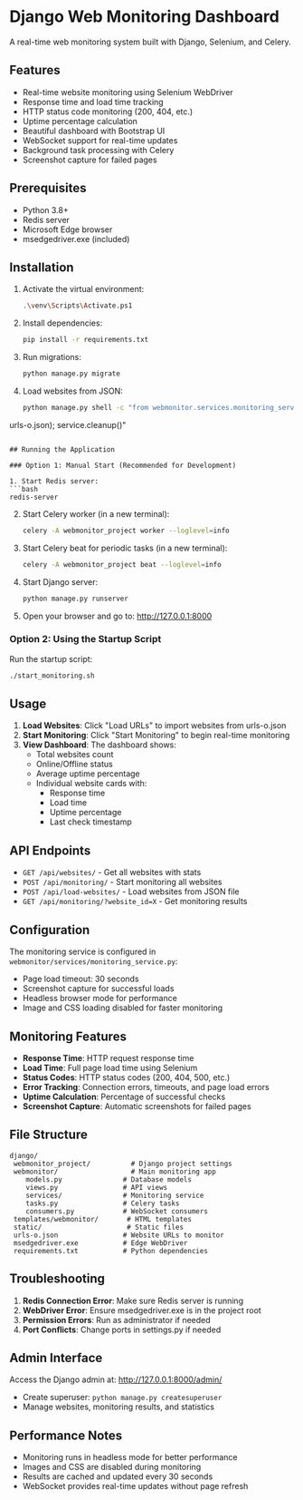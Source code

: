 # Django Web Monitoring Dashboard

A real-time web monitoring system built with Django, Selenium, and Celery.

## Features

- Real-time website monitoring using Selenium WebDriver
- Response time and load time tracking
- HTTP status code monitoring (200, 404, etc.)
- Uptime percentage calculation
- Beautiful dashboard with Bootstrap UI
- WebSocket support for real-time updates
- Background task processing with Celery
- Screenshot capture for failed pages

## Prerequisites

- Python 3.8+
- Redis server
- Microsoft Edge browser
- msedgedriver.exe (included)

## Installation

1. Activate the virtual environment:
   ```bash
   .\venv\Scripts\Activate.ps1
   ```

2. Install dependencies:
   ```bash
   pip install -r requirements.txt
   ```

3. Run migrations:
   ```bash
   python manage.py migrate
   ```

4. Load websites from JSON:
   ```bash
   python manage.py shell -c "from webmonitor.services.monitoring_service import WebMonitoringService; service = WebMonitoringService(); service.load_websites_from_json(
urls-o.json); service.cleanup()"
   ```

## Running the Application

### Option 1: Manual Start (Recommended for Development)

1. Start Redis server:
   ```bash
   redis-server
   ```

2. Start Celery worker (in a new terminal):
   ```bash
   celery -A webmonitor_project worker --loglevel=info
   ```

3. Start Celery beat for periodic tasks (in a new terminal):
   ```bash
   celery -A webmonitor_project beat --loglevel=info
   ```

4. Start Django server:
   ```bash
   python manage.py runserver
   ```

5. Open your browser and go to: http://127.0.0.1:8000

### Option 2: Using the Startup Script

Run the startup script:
```bash
./start_monitoring.sh
```

## Usage

1. **Load Websites**: Click "Load URLs" to import websites from urls-o.json
2. **Start Monitoring**: Click "Start Monitoring" to begin real-time monitoring
3. **View Dashboard**: The dashboard shows:
   - Total websites count
   - Online/Offline status
   - Average uptime percentage
   - Individual website cards with:
     - Response time
     - Load time
     - Uptime percentage
     - Last check timestamp

## API Endpoints

- `GET /api/websites/` - Get all websites with stats
- `POST /api/monitoring/` - Start monitoring all websites
- `POST /api/load-websites/` - Load websites from JSON file
- `GET /api/monitoring/?website_id=X` - Get monitoring results

## Configuration

The monitoring service is configured in `webmonitor/services/monitoring_service.py`:
- Page load timeout: 30 seconds
- Screenshot capture for successful loads
- Headless browser mode for performance
- Image and CSS loading disabled for faster monitoring

## Monitoring Features

- **Response Time**: HTTP request response time
- **Load Time**: Full page load time using Selenium
- **Status Codes**: HTTP status codes (200, 404, 500, etc.)
- **Error Tracking**: Connection errors, timeouts, and page load errors
- **Uptime Calculation**: Percentage of successful checks
- **Screenshot Capture**: Automatic screenshots for failed pages

## File Structure

```
django/
 webmonitor_project/          # Django project settings
 webmonitor/                  # Main monitoring app
    models.py               # Database models
    views.py                # API views
    services/               # Monitoring service
    tasks.py                # Celery tasks
    consumers.py            # WebSocket consumers
 templates/webmonitor/       # HTML templates
 static/                     # Static files
 urls-o.json                # Website URLs to monitor
 msedgedriver.exe           # Edge WebDriver
 requirements.txt           # Python dependencies
```

## Troubleshooting

1. **Redis Connection Error**: Make sure Redis server is running
2. **WebDriver Error**: Ensure msedgedriver.exe is in the project root
3. **Permission Errors**: Run as administrator if needed
4. **Port Conflicts**: Change ports in settings.py if needed

## Admin Interface

Access the Django admin at: http://127.0.0.1:8000/admin/
- Create superuser: `python manage.py createsuperuser`
- Manage websites, monitoring results, and statistics

## Performance Notes

- Monitoring runs in headless mode for better performance
- Images and CSS are disabled during monitoring
- Results are cached and updated every 30 seconds
- WebSocket provides real-time updates without page refresh
